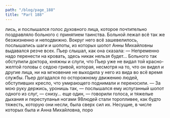 ```yaml
---
path: "/blog/page_188"
title: "Part 188"
---
```


лись, и послышался голос духовного лица, которое почтительно поздравляло больного с принятием таинства. Больной лежал всё так же безжизненно и неподвижно. Вокруг него всё зашевелилось, послышались шаги и шопоты, из которых шопот Анны Михайловны выдавался резче всех.
Пьер слышал, как она сказала:
— Непременно надо перенести на кровать, здесь никак нельзя будет...
Больного так обступили доктора, княжны и слуги, что Пьер уже не видал той красно-желтой головы с седою гривой, которая, несмотря на то, что он видел и другие лица, ни на мгновение не выходила у него из вида во всё время службы. Пьер догадался по осторожному движению людей, обступивших кресло, что умирающего поднимали и переносили.
— За мою руку держись, уронишь так, — послышался ему испуганный шопот одного из слуг, — снизу... еще один, — говорили голоса, и тяжелые дыхания и переступанья ногами 98людей стали торопливее, как будто тяжесть, которую они несли, была сверх сил их.
Несущие, в числе которых была и Анна Михайловна, поро
